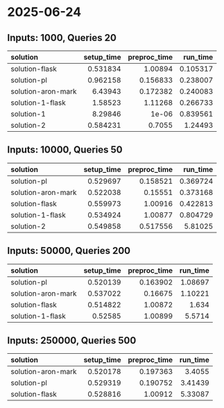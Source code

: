 # 2025-06-24

## Inputs: 1000, Queries 20

| solution           |   setup_time |   preproc_time |   run_time |
|:-------------------|-------------:|---------------:|-----------:|
| solution-flask     |     0.531834 |       1.00894  |   0.105317 |
| solution-pl        |     0.962158 |       0.156833 |   0.238007 |
| solution-aron-mark |     6.43943  |       0.172382 |   0.240083 |
| solution-1-flask   |     1.58523  |       1.11268  |   0.266733 |
| solution-1         |     8.29846  |       1e-06    |   0.839561 |
| solution-2         |     0.584231 |       0.7055   |   1.24493  |

## Inputs: 10000, Queries 50

| solution           |   setup_time |   preproc_time |   run_time |
|:-------------------|-------------:|---------------:|-----------:|
| solution-pl        |     0.529697 |       0.158521 |   0.369724 |
| solution-aron-mark |     0.522038 |       0.15551  |   0.373168 |
| solution-flask     |     0.559973 |       1.00916  |   0.422813 |
| solution-1-flask   |     0.534924 |       1.00877  |   0.804729 |
| solution-2         |     0.549858 |       0.517556 |   5.81025  |

## Inputs: 50000, Queries 200

| solution           |   setup_time |   preproc_time |   run_time |
|:-------------------|-------------:|---------------:|-----------:|
| solution-pl        |     0.520139 |       0.163902 |    1.08697 |
| solution-aron-mark |     0.537022 |       0.16675  |    1.10221 |
| solution-flask     |     0.514822 |       1.00872  |    1.634   |
| solution-1-flask   |     0.52585  |       1.00899  |    5.5714  |

## Inputs: 250000, Queries 500

| solution           |   setup_time |   preproc_time |   run_time |
|:-------------------|-------------:|---------------:|-----------:|
| solution-aron-mark |     0.520178 |       0.197363 |    3.4055  |
| solution-pl        |     0.529319 |       0.190752 |    3.41439 |
| solution-flask     |     0.528816 |       1.00912  |    5.33087 |